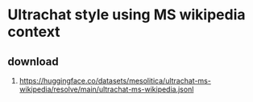 # Ultrachat style using MS wikipedia context

## download

1. https://huggingface.co/datasets/mesolitica/ultrachat-ms-wikipedia/resolve/main/ultrachat-ms-wikipedia.jsonl